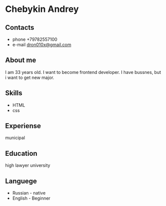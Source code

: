 # Chebykin Andrey
## Contacts
- phone +79782557100
- e-mail dron010x@gmail.com
## About me
I am 33 years old. I want to become frontend developer. I have bussnes, but i want to get new major.
## Skills
- HTML
- css
## Experiense
municipal
## Education
high lawyer university 
## Languege
- Russian - native
- English - Beginner